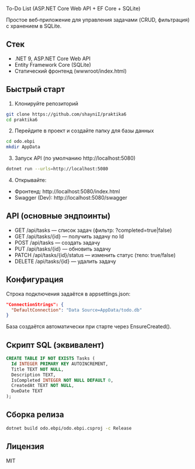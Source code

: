 To-Do List (ASP.NET Core Web API + EF Core + SQLite)

Простое веб‑приложение для управления задачами (CRUD, фильтрация) с хранением в SQLite.

## Стек
- .NET 9, ASP.NET Core Web API
- Entity Framework Core (SQLite)
- Статический фронтенд (wwwroot/index.html)

## Быстрый старт
1) Клонируйте репозиторий
```bash
git clone https://github.com/shayniI/praktika6
cd praktika6
```
2) Перейдите в проект и создайте папку для базы данных
```bash
cd odo.ebpi
mkdir AppData
```
3) Запуск API (по умолчанию http://localhost:5080)
```bash
dotnet run --urls=http://localhost:5080
```
4) Открывайте:
- Фронтенд: http://localhost:5080/index.html
- Swagger (Dev): http://localhost:5080/swagger

## API (основные эндпоинты)
- GET /api/tasks — список задач (фильтр: ?completed=true|false)
- GET /api/tasks/{id} — получить задачу по Id
- POST /api/tasks — создать задачу
- PUT /api/tasks/{id} — обновить задачу
- PATCH /api/tasks/{id}/status — изменить статус (тело: true/false)
- DELETE /api/tasks/{id} — удалить задачу

## Конфигурация
Строка подключения задаётся в appsettings.json:
```json
"ConnectionStrings": {
  "DefaultConnection": "Data Source=AppData/todo.db"
}
```
База создаётся автоматически при старте через EnsureCreated().

## Скрипт SQL (эквивалент)
```sql
CREATE TABLE IF NOT EXISTS Tasks (
  Id INTEGER PRIMARY KEY AUTOINCREMENT,
  Title TEXT NOT NULL,
  Description TEXT,
  IsCompleted INTEGER NOT NULL DEFAULT 0,
  CreatedAt TEXT NOT NULL,
  DueDate TEXT
);
```

## Сборка релиза
```bash
dotnet build odo.ebpi/odo.ebpi.csproj -c Release
```

## Лицензия
MIT


